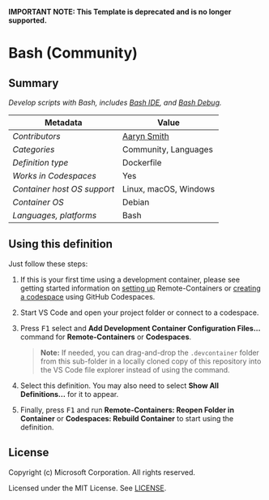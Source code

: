 **IMPORTANT NOTE: This Template is deprecated and is no longer supported.**

# Bash (Community)

## Summary

*Develop scripts with Bash, includes [Bash IDE](https://marketplace.visualstudio.com/items?itemName=mads-hartmann.bash-ide-vscode), and [Bash Debug](https://github.com/rogalmic/vscode-bash-debug).*

|          Metadata           |                    Value                     |
| --------------------------- | -------------------------------------------- |
| *Contributors*              | [Aaryn Smith](https://gitlab.com/aarynsmith) |
| *Categories*                | Community, Languages                         |
| *Definition type*           | Dockerfile                                   |
| *Works in Codespaces*       | Yes                                          |
| *Container host OS support* | Linux, macOS, Windows                        |
| *Container OS*              | Debian                                       |
| *Languages, platforms*      | Bash                                         |

## Using this definition

Just follow these steps:

1. If this is your first time using a development container, please see getting started information on [setting up](https://aka.ms/vscode-remote/containers/getting-started) Remote-Containers or [creating a codespace](https://aka.ms/ghcs-open-codespace) using GitHub Codespaces.

2. Start VS Code and open your project folder or connect to a codespace.

3. Press <kbd>F1</kbd> select and **Add Development Container Configuration Files...** command for **Remote-Containers** or **Codespaces**. 

   > **Note:** If needed, you can drag-and-drop the `.devcontainer` folder from this sub-folder in a locally cloned copy of this repository into the VS Code file explorer instead of using the command.

4. Select this definition. You may also need to select **Show All Definitions...** for it to appear.

5. Finally, press <kbd>F1</kbd> and run **Remote-Containers: Reopen Folder in Container** or **Codespaces: Rebuild Container** to start using the definition.

## License

Copyright (c) Microsoft Corporation. All rights reserved.

Licensed under the MIT License. See [LICENSE](https://github.com/microsoft/vscode-dev-containers/blob/main/LICENSE).
